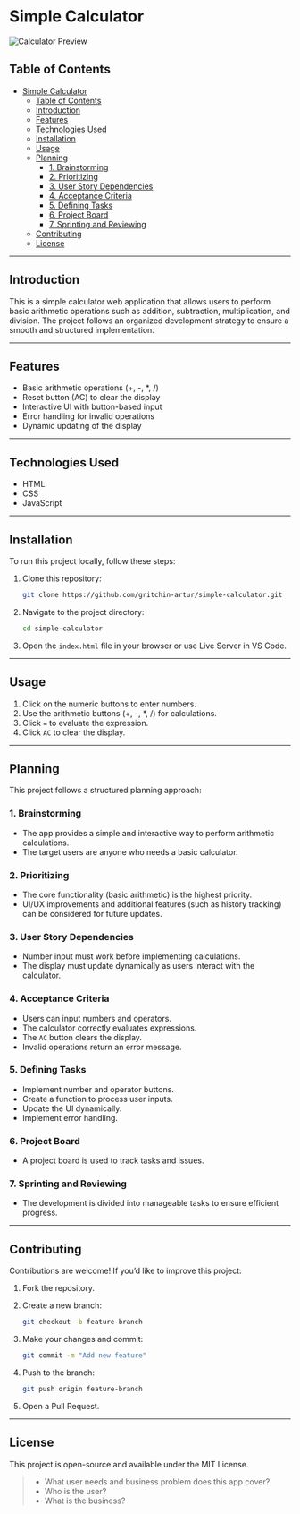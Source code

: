 # Simple Calculator

![Calculator Preview](./img/simple-calculator.png)

## Table of Contents

- [Simple Calculator](#simple-calculator)
  - [Table of Contents](#table-of-contents)
  - [Introduction](#introduction)
  - [Features](#features)
  - [Technologies Used](#technologies-used)
  - [Installation](#installation)
  - [Usage](#usage)
  - [Planning](#planning)
    - [1. Brainstorming](#1-brainstorming)
    - [2. Prioritizing](#2-prioritizing)
    - [3. User Story Dependencies](#3-user-story-dependencies)
    - [4. Acceptance Criteria](#4-acceptance-criteria)
    - [5. Defining Tasks](#5-defining-tasks)
    - [6. Project Board](#6-project-board)
    - [7. Sprinting and Reviewing](#7-sprinting-and-reviewing)
  - [Contributing](#contributing)
  - [License](#license)

---

## Introduction

This is a simple calculator web application that allows users to perform basic
arithmetic operations such as addition, subtraction, multiplication, and
division. The project follows an organized development strategy to ensure a
smooth and structured implementation.

---

## Features

- Basic arithmetic operations (+, -, \*, /)
- Reset button (AC) to clear the display
- Interactive UI with button-based input
- Error handling for invalid operations
- Dynamic updating of the display

---

## Technologies Used

- HTML
- CSS
- JavaScript

---

## Installation

To run this project locally, follow these steps:

1. Clone this repository:

   ```sh
   git clone https://github.com/gritchin-artur/simple-calculator.git
   ```

2. Navigate to the project directory:

   ```sh
   cd simple-calculator
   ```

3. Open the `index.html` file in your browser or use Live Server in VS Code.

---

## Usage

1. Click on the numeric buttons to enter numbers.
2. Use the arithmetic buttons (+, -, \*, /) for calculations.
3. Click `=` to evaluate the expression.
4. Click `AC` to clear the display.

---

## Planning

This project follows a structured planning approach:

### 1. Brainstorming

- The app provides a simple and interactive way to perform arithmetic calculations.
- The target users are anyone who needs a basic calculator.

### 2. Prioritizing

- The core functionality (basic arithmetic) is the highest priority.
- UI/UX improvements and additional features (such as history tracking) can
  be considered for future updates.

### 3. User Story Dependencies

- Number input must work before implementing calculations.
- The display must update dynamically as users interact with the calculator.

### 4. Acceptance Criteria

- Users can input numbers and operators.
- The calculator correctly evaluates expressions.
- The `AC` button clears the display.
- Invalid operations return an error message.

### 5. Defining Tasks

- Implement number and operator buttons.
- Create a function to process user inputs.
- Update the UI dynamically.
- Implement error handling.

### 6. Project Board

- A project board is used to track tasks and issues.

### 7. Sprinting and Reviewing

- The development is divided into manageable tasks to ensure efficient progress.

---

## Contributing

Contributions are welcome! If you’d like to improve this project:

1. Fork the repository.
2. Create a new branch:

   ```sh
   git checkout -b feature-branch
   ```

3. Make your changes and commit:

   ```sh
   git commit -m "Add new feature"
   ```

4. Push to the branch:

   ```sh
   git push origin feature-branch
   ```

5. Open a Pull Request.

---

## License

This project is open-source and available under the MIT License.

> - What user needs and business problem does this app cover?
> - Who is the user?
> - What is the business?
